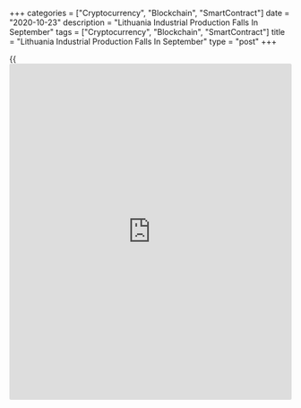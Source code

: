 +++
categories = ["Cryptocurrency", "Blockchain", "SmartContract"]
date = "2020-10-23"
description = "Lithuania Industrial Production Falls In September"
tags = ["Cryptocurrency", "Blockchain", "SmartContract"]
title = "Lithuania Industrial Production Falls In September"
type = "post"
+++

{{<iframe id="large-banner" src="https://www.bounty.group/#slide=4.0" width="100%" height="600" scrolling="no" style="border: 0px solid rgb(216, 221, 230); border-radius: 3px;">}}

Lithuania's industrial production fell in September, figures from
Statistics Lithuania showed on Friday.

Industrial production decreased a working-day adjusted 1.3 percent year-
on-year in September.

Manufacturing output fell 2.0 percent annually in September. Excluding
refined petroleum, manufacturing remained unchanged.

Production in mining and quarrying gained 8.0 percent. Production in
waste management increased 11.0 percent and those of electricity, gas,
steam and air conditioning supply rose 9.1 percent.

Meanwhile, production in water supply declined 1.2 percent.

Among the major industrial groupings, production of capital goods
declined 10.0 percent and that of energy fell 5.0 percent in September.

Meanwhile, production of durable goods gained 5.3 percent. Production of
intermediate goods and non-durable goods grew 3.3 percent and 1.2
percent, respectively.

On a monthly basis, industrial production fell a seasonally and working-
day adjusted 0.4 percent in August.

On an unadjusted basis, industrial production rose 2.4 percent yearly in
September and grew 5.4 percent from a month ago.

For comments and feedback [contact](https://www.playgroundfx.com/contact/): editorial@rtt[news](https://www.letsplayfx.com/blog/forex-news-website/).com

[Economic News][1]

 **What parts of the world are seeing the best (and worst) economic
performances lately? Click[here][2] to check out our [Econ Scorecard][2]
and find out! See up-to-the-moment [ranking](https://www.playgroundfx.com/blog/crypto-exchange-ranking/)s for the best and worst
performers in [GDP][3], [unemployment rate][4], [inflation][2] and much
more.**

   1. www.rtt[news](https://www.letsplayfx.com/blog/forex-news-website/).com/Content/EconomicNews.aspx
   2. www.rtt[news](https://www.letsplayfx.com/blog/forex-news-website/).com/economic-scorecard/world-rank/CPI/highest-performance.aspx
   3. www.rtt[news](https://www.letsplayfx.com/blog/forex-news-website/).com/economic-scorecard/world-rank/GDP/highest-performance.aspx
   4. www.rtt[news](https://www.letsplayfx.com/blog/forex-news-website/).com/economic-scorecard/world-rank/unemployment-rate/lowest-performance.aspx
